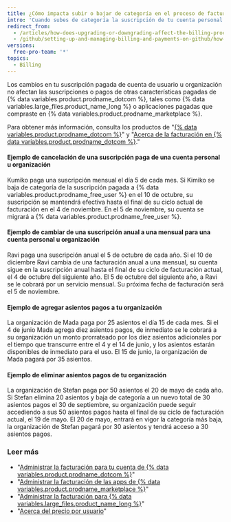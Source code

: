 ```yaml
---
title: ¿Cómo impacta subir o bajar de categoría en el proceso de facturación?
intro: 'Cuando subes de categoría la suscripción de tu cuenta personal u organización, las modificaciones se aplican de inmediato. Cuando bajas de categoría tu suscripción, las modificaciones se aplican al final de tu ciclo de facturación actual.'
redirect_from:
  - /articles/how-does-upgrading-or-downgrading-affect-the-billing-process
  - /github/setting-up-and-managing-billing-and-payments-on-github/how-does-upgrading-or-downgrading-affect-the-billing-process
versions:
  free-pro-team: '*'
topics:
  - Billing
---
```

Los cambios en tu suscripción pagada de cuenta de usuario u organización no afectan las suscripciones o pagos de otras características pagadas de {% data variables.product.prodname_dotcom %}, tales como {% data variables.large_files.product_name_long %} o aplicaciones pagadas que compraste en {% data variables.product.prodname_marketplace %}.

Para obtener más información, consulta los productos de "[{% data variables.product.prodname_dotcom %}](/articles/github-s-products)" y "[Acerca de la facturación en {% data variables.product.prodname_dotcom %}](/articles/about-billing-on-github)."

#### Ejemplo de cancelación de una suscripción paga de una cuenta personal u organización

Kumiko paga una suscripción mensual el día 5 de cada mes. Si Kimiko se baja de categoría de la suscripción pagada a {% data variables.product.prodname_free_user %} en el 10 de octubre, su suscripción se mantendrá efectiva hasta el final de su ciclo actual de facturación en el 4 de noviembre. En el 5 de noviembre, su cuenta se migrará a {% data variables.product.prodname_free_user %}.

#### Ejemplo de cambiar de una suscripción anual a una mensual para una cuenta personal u organización

Ravi paga una suscripción anual el 5 de octubre de cada año. Si el 10 de diciembre Ravi cambia de una facturación anual a una mensual, su cuenta sigue en la suscripción anual hasta el final de su ciclo de facturación actual, el 4 de octubre del siguiente año. El 5 de octubre del siguiente año, a Ravi se le cobrará por un servicio mensual. Su próxima fecha de facturación será el 5 de noviembre.

#### Ejemplo de agregar asientos pagos a tu organización

La organización de Mada paga por 25 asientos el día 15 de cada mes. Si el 4 de junio Mada agrega diez asientos pagos, de inmediato se le cobrará a su organización un monto prorrateado por los diez asientos adicionales por el tiempo que transcurre entre el 4 y el 14 de junio, y los asientos estarán disponibles de inmediato para el uso. El 15 de junio, la organización de Mada pagará por 35 asientos.

#### Ejemplo de eliminar asientos pagos de tu organización

La organización de Stefan paga por 50 asientos el 20 de mayo de cada año. Si Stefan elimina 20 asientos y baja de categoría a un nuevo total de 30 asientos pagos el 30 de septiembre, su organización puede seguir accediendo a sus 50 asientos pagos hasta el final de su ciclo de facturación actual, el 19 de mayo. El 20 de mayo, entrará en vigor la categoría más baja, la organización de Stefan pagará por 30 asientos y tendrá acceso a 30 asientos pagos.

### Leer más

- "[Administrar la facturación para tu cuenta de {% data variables.product.prodname_dotcom %}](/articles/managing-billing-for-your-github-account)"
- "[Administrar la facturación de las apps de {% data variables.product.prodname_marketplace %}](/articles/managing-billing-for-github-marketplace-apps)"
- "[Administrar la facturación para {% data variables.large_files.product_name_long %}](/articles/managing-billing-for-git-large-file-storage)"
- "[Acerca del precio por usuario](/articles/about-per-user-pricing)"
